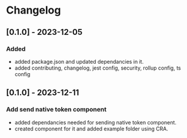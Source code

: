 # Changelog

## [0.1.0] - 2023-12-05

### Added
- added package.json and updated dependancies in it.
- added contributing, changelog, jest config, security, rollup config, ts config

## [0.1.0] - 2023-12-11

### Add send native token component
- added dependancies needed for sending native token component.
- created component for it and added example folder using CRA.

